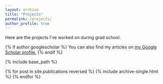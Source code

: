 ```yaml
---
layout: archive
title: "Projects"
permalink: /projects/
author_profile: true
---
```


Here are the projects I've worked on during grad school.

{% if author.googlescholar %}
  You can also find my articles on <u><a href="{{author.googlescholar}}">my Google Scholar profile</a>.</u>
{% endif %}

{% include base_path %}

{% for post in site.publications reversed %}
  {% include archive-single.html %}
{% endfor %}
